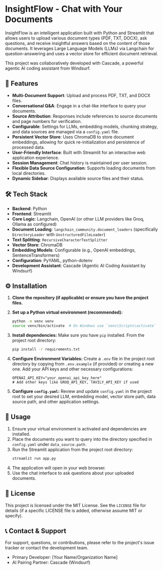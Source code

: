 # InsightFlow - Chat with Your Documents

InsightFlow is an intelligent application built with Python and Streamlit that allows users to upload various document types (PDF, TXT, DOCX), ask questions, and receive insightful answers based on the content of those documents. It leverages Large Language Models (LLMs) via Langchain for question-answering and uses a vector store for efficient document retrieval.

This project was collaboratively developed with Cascade, a powerful agentic AI coding assistant from Windsurf.

## 🚀 Features

*   **Multi-Document Support**: Upload and process PDF, TXT, and DOCX files.
*   **Conversational Q&A**: Engage in a chat-like interface to query your documents.
*   **Source Attribution**: Responses include references to source documents and page numbers for verification.
*   **Configurable**: Settings for LLMs, embedding models, chunking strategy, and data sources are managed via a `config.yaml` file.
*   **Persistent Vector Store**: Uses ChromaDB to store document embeddings, allowing for quick re-initialization and persistence of processed data.
*   **User-Friendly Interface**: Built with Streamlit for an interactive web application experience.
*   **Session Management**: Chat history is maintained per user session.
*   **Flexible Data Source Configuration**: Supports loading documents from local directories.
*   **Dynamic Sidebar**: Displays available source files and their status.

## 🛠️ Tech Stack

*   **Backend**: Python
*   **Frontend**: Streamlit
*   **Core Logic**: Langchain, OpenAI (or other LLM providers like Groq, Ollama as configured)
*   **Document Loading**: `langchain_community.document_loaders` (specifically `DirectoryLoader` with `UnstructuredFileLoader`)
*   **Text Splitting**: `RecursiveCharacterTextSplitter`
*   **Vector Store**: ChromaDB
*   **Embedding Models**: Configurable (e.g., OpenAI embeddings, SentenceTransformers)
*   **Configuration**: PyYAML, python-dotenv
*   **Development Assistant**: Cascade (Agentic AI Coding Assistant by Windsurf)

## ⚙️ Installation

1.  **Clone the repository (if applicable) or ensure you have the project files.**

2.  **Set up a Python virtual environment (recommended):**
    ```bash
    python -m venv venv
    source venv/bin/activate  # On Windows use `venv\Scripts\activate`
    ```

3.  **Install dependencies:**
    Make sure you have `pip` installed. From the project root directory:
    ```bash
    pip install -r requirements.txt
    ```

4.  **Configure Environment Variables:**
    Create a `.env` file in the project root directory by copying from `.env.example` (if provided) or creating a new one. Add your API keys and other necessary configurations:
    ```env
    OPENAI_API_KEY="your_openai_api_key_here"
    # Add other keys like GROQ_API_KEY, TAVILY_API_KEY if used
    ```

5.  **Configure `config.yaml`:**
    Review and update `config.yaml` in the project root to set your desired LLM, embedding model, vector store path, data source path, and other application settings.

## 🚀 Usage

1.  Ensure your virtual environment is activated and dependencies are installed.
2.  Place the documents you want to query into the directory specified in `config.yaml` under `data_source.path`.
3.  Run the Streamlit application from the project root directory:
    ```bash
    streamlit run app.py
    ```
4.  The application will open in your web browser.
5.  Use the chat interface to ask questions about your uploaded documents.

## 📄 License

This project is licensed under the MIT License. See the `LICENSE` file for details (if a specific LICENSE file is added, otherwise assume MIT or specify).

## 📞 Contact & Support

For support, questions, or contributions, please refer to the project's issue tracker or contact the development team.
*   Primary Developer: [Your Name/Organization Name]
*   AI Pairing Partner: Cascade (Windsurf)
